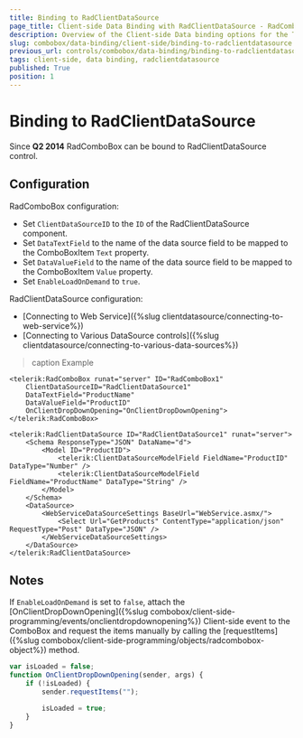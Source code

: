 ```yaml
---
title: Binding to RadClientDataSource
page_title: Client-side Data Binding with RadClientDataSource - RadComboBox
description: Overview of the Client-side Data binding options for the Telerik WebForms Combobox.
slug: combobox/data-binding/client-side/binding-to-radclientdatasource
previous_url: controls/combobox/data-binding/binding-to-radclientdatasource
tags: client-side, data binding, radclientdatasource
published: True
position: 1
---
```


# Binding to RadClientDataSource

Since **Q2 2014** RadComboBox can be bound to RadClientDataSource control. 

## Configuration

RadComboBox configuration:

- Set `ClientDataSourceID` to the `ID` of the RadClientDataSource component.
- Set `DataTextField` to the name of the data source field to be mapped to the ComboBoxItem `Text` property.
- Set `DataValueField` to the name of the data source field to be mapped to the ComboBoxItem `Value` property.
- Set `EnableLoadOnDemand` to `true`.

RadClientDataSource configuration:

- [Connecting to Web Service]({%slug clientdatasource/connecting-to-web-service%})
- [Connecting to Various DataSource controls]({%slug clientdatasource/connecting-to-various-data-sources%})

>caption Example

````ASP.NET
<telerik:RadComboBox runat="server" ID="RadComboBox1" 
	ClientDataSourceID="RadClientDataSource1"
    DataTextField="ProductName" 
    DataValueField="ProductID"
    OnClientDropDownOpening="OnClientDropDownOpening">
</telerik:RadComboBox>

<telerik:RadClientDataSource ID="RadClientDataSource1" runat="server">
    <Schema ResponseType="JSON" DataName="d">
        <Model ID="ProductID">
            <telerik:ClientDataSourceModelField FieldName="ProductID" DataType="Number" />
            <telerik:ClientDataSourceModelField FieldName="ProductName" DataType="String" />
        </Model>
    </Schema>
    <DataSource>
        <WebServiceDataSourceSettings BaseUrl="WebService.asmx/">
            <Select Url="GetProducts" ContentType="application/json" RequestType="Post" DataType="JSON" />
        </WebServiceDataSourceSettings>
    </DataSource>
</telerik:RadClientDataSource>
````



## Notes

If `EnableLoadOnDemand` is set to `false`, attach the [OnClientDropDownOpening]({%slug combobox/client-side-programming/events/onclientdropdownopening%}) Client-side event to the ComboBox and request the items manually by calling the [requestItems]({%slug combobox/client-side-programming/objects/radcombobox-object%}) method.

````JavaScript
var isLoaded = false;
function OnClientDropDownOpening(sender, args) {
	if (!isLoaded) {
		sender.requestItems("");

		isLoaded = true;
	}
}
````
